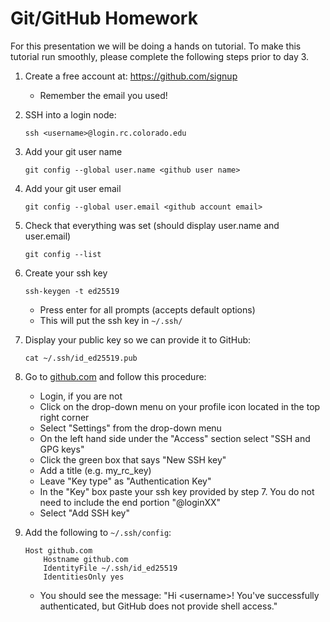 # Git/GitHub Homework

For this presentation we will be doing a hands on tutorial. To make this tutorial run 
smoothly, please complete the following steps prior to day 3. 


1. Create a free account at: https://github.com/signup
    - Remember the email you used!

2. SSH into a login node:
    ```
    ssh <username>@login.rc.colorado.edu
    ```

3. Add your git user name
    ```
    git config --global user.name <github user name>
    ```

4. Add your git user email
    ```
    git config --global user.email <github account email>
    ```

5. Check that everything was set (should display user.name and user.email)
    ```
    git config --list
    ```

6. Create your ssh key
    ```
    ssh-keygen -t ed25519 
    ```
    - Press enter for all prompts (accepts default options)
    - This will put the ssh key in `~/.ssh/`

7. Display your public key so we can provide it to GitHub:
    ```
    cat ~/.ssh/id_ed25519.pub
    ```

8. Go to [github.com](https://github.com/) and follow this procedure:
    - Login, if you are not
    - Click on the drop-down menu on your profile icon located in the top right corner
    - Select "Settings" from the drop-down menu
    - On the left hand side under the "Access" section select "SSH and GPG keys"
    - Click the green box that says "New SSH key"
    - Add a title (e.g. my_rc_key)
    - Leave "Key type" as "Authentication Key"
    - In the "Key" box paste your ssh key provided by step 7. You do not need to include 
the end portion "<username>@loginXX"
    - Select "Add SSH key"
   
9.  Add the following to `~/.ssh/config`:
    ```
    Host github.com
        Hostname github.com
        IdentityFile ~/.ssh/id_ed25519
        IdentitiesOnly yes
    ```

    - You should see the message: "Hi \<username\>! You've successfully authenticated, but GitHub does not provide shell access."

